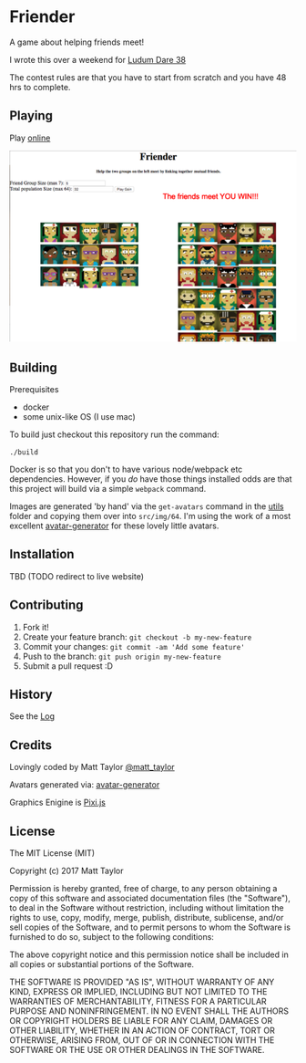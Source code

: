 # Friender

A game about helping friends meet! 

I wrote this over a weekend for [Ludum Dare 38](https://ldjam.com/events/ludum-dare/38)

The contest rules are that you have to start from scratch and you have 48 hrs to complete.

## Playing

Play [online](https://matthewjosephtaylor.github.io/ludum-dare-38/)

![friender screenshot](./marketing/friender-640.png)


## Building

Prerequisites
- docker
- some unix-like OS (I use mac)

To build just checkout this repository run the command:

```
./build
```

Docker is so that you don't to have various node/webpack etc dependencies. However, if you _do_ have those things installed odds are that this project will build via a simple `webpack` command.

Images are generated 'by hand' via the `get-avatars` command in the [utils](./utils) folder and copying them over into `src/img/64`. I'm using the work of a most excellent [avatar-generator](https://github.com/arusanov/avatar-generator) for these lovely little avatars. 



## Installation

TBD (TODO redirect to live website) 
 
## Contributing
 
1. Fork it!
2. Create your feature branch: `git checkout -b my-new-feature`
3. Commit your changes: `git commit -am 'Add some feature'`
4. Push to the branch: `git push origin my-new-feature`
5. Submit a pull request :D
 
## History

See the [Log](./LOG.md)
 
## Credits

Lovingly coded by Matt Taylor [@matt_taylor](https://twitter.com/matt_taylor)

Avatars generated via: [avatar-generator](https://github.com/arusanov/avatar-generator) 

Graphics Enigine is [Pixi.js](http://www.pixijs.com/)

## License
 
The MIT License (MIT)

Copyright (c) 2017 Matt Taylor

Permission is hereby granted, free of charge, to any person obtaining a copy of this software and associated documentation files (the "Software"), to deal in the Software without restriction, including without limitation the rights to use, copy, modify, merge, publish, distribute, sublicense, and/or sell copies of the Software, and to permit persons to whom the Software is furnished to do so, subject to the following conditions:

The above copyright notice and this permission notice shall be included in all copies or substantial portions of the Software.

THE SOFTWARE IS PROVIDED "AS IS", WITHOUT WARRANTY OF ANY KIND, EXPRESS OR IMPLIED, INCLUDING BUT NOT LIMITED TO THE WARRANTIES OF MERCHANTABILITY, FITNESS FOR A PARTICULAR PURPOSE AND NONINFRINGEMENT. IN NO EVENT SHALL THE AUTHORS OR COPYRIGHT HOLDERS BE LIABLE FOR ANY CLAIM, DAMAGES OR OTHER LIABILITY, WHETHER IN AN ACTION OF CONTRACT, TORT OR OTHERWISE, ARISING FROM, OUT OF OR IN CONNECTION WITH THE SOFTWARE OR THE USE OR OTHER DEALINGS IN THE SOFTWARE.